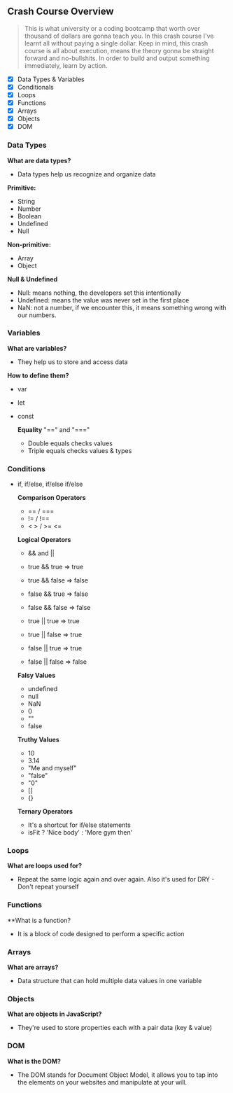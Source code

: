 ## Crash Course Overview
> This is what university or a coding bootcamp that worth over thousand of dollars are gonna teach you. In this crash course I've learnt all without paying a single dollar.
> Keep in mind, this crash course is all about execution, means the theory gonna be straight forward and no-bullshits. In order to build and output something immediately, learn by action.

- [x] Data Types & Variables
- [x] Conditionals
- [x] Loops
- [x] Functions
- [x] Arrays
- [x] Objects
- [x] DOM

### Data Types

**What are data types?**
- Data types help us recognize and organize data

**Primitive:**
- String
- Number
- Boolean
- Undefined
- Null

**Non-primitive:**
- Array
- Object

**Null & Undefined**
- Null: means nothing, the developers set this intentionally
- Undefined: means the value was never set in the first place
- NaN: not a number, if we encounter this, it means something wrong with our numbers.

### Variables

**What are variables?**
- They help us to store and access data

**How to define them?**
- var
- let
- const

    **Equality**
    "==" and "==="

    - Double equals checks values
    - Triple equals checks values & types

### Conditions

- if, if/else, if/else if/else

    **Comparison Operators**
    - == / ===
    - != / !==
    - < > / >= <=

    **Logical Operators**
    - && and ||

    - true && true => true
    - true && false => false
    - false && true => false
    - false && false => false

    - true || true => true
    - true || false => true
    - false || true => true
    - false || false => false

    **Falsy Values**
    - undefined
    - null
    - NaN
    - 0
    - ""
    - false

    **Truthy Values**
    - 10
    - 3.14
    - "Me and myself"
    - "false"
    - "0"
    - []
    - {}

    **Ternary Operators**
    - It's a shortcut for if/else statements
    - isFit ? 'Nice body' : 'More gym then'

### Loops

**What are loops used for?**
- Repeat the same logic again and over again. Also it's used for DRY - Don't repeat yourself

### Functions

**What is a function?
- It is a block of code designed to perform a specific action

### Arrays

**What are arrays?**
- Data structure that can hold multiple data values in one variable

### Objects

**What are objects in JavaScript?**
- They're used to store properties each with a pair data (key & value)

### DOM

**What is the DOM?**
- The DOM stands for Document Object Model, it allows you to tap into the elements on your websites and manipulate at your will.